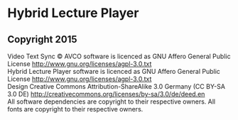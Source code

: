 # Hybrid Lecture Player

## Copyright 2015

Video Text Sync © AVCO software is licenced as GNU Affero General Public License http://www.gnu.org/licenses/agpl-3.0.txt  
Hybrid Lecture Player software is licenced as GNU Affero General Public License http://www.gnu.org/licenses/agpl-3.0.txt  
Design Creative Commons Attribution-ShareAlike 3.0 Germany (CC BY-SA 3.0 DE) http://creativecommons.org/licenses/by-sa/3.0/de/deed.en   
All software dependencies are copyright to their respective owners. All fonts are copyright to their respective owners.
